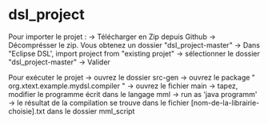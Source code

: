 # dsl_project

Pour importer le projet :
-> Télécharger en Zip depuis Github
-> Décomprésser le zip. Vous obtenez un dossier "dsl_project-master"
-> Dans "Eclipse DSL', import project from "existing projet"
-> sélectionner le dossier "dsl_project-master" 
-> Valider

Pour exécuter le projet 
-> ouvrez le dossier src-gen
-> ouvrez le package " org.xtext.example.mydsl.compiler "
-> ouvrez le fichier main
-> tapez, modifier le programme écrit dans le langage mml
-> run as 'java programm'
-> le résultat de la compilation se trouve dans le fichier [nom-de-la-librairie-choisie].txt dans le dossier mml_script
